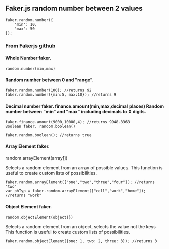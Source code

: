 ## Faker.js random number between 2 values

    faker.random.number({
        'min': 10,
        'max': 50
    });

### From Fakerjs github

#### Whole Number faker.

    random.number(min,max)

#### Random number between 0 and "range".

    faker.random.number(100); //returns 92
    faker.random.number({min:5, max:10}); //returns 9

#### Decimal number faker. finance.amount(min,max,decimal places) Random number between "min" and "max" including decimals to X digits.

    faker.finance.amount(9000,10000,4); //returns 9948.8363
    Boolean faker. random.boolean()

    faker.random.boolean(); //returns true
#### Array Element faker.

   random.arrayElement(array[])

Selects a random element from an array of possible values.
This function is useful to create custom lists of possibilities.

    faker.random.arrayElement(["one","two","three","four"]); //returns "two"
    var phTyp = faker.random.arrayElement(["cell","work","home"]); //returns "work"
#### Object Element faker.

    random.objectElement(object{})

Selects a random element from an object, selects the value not the keys    
This function is useful to create custom lists of possibilities.

    faker.random.objectElement({one: 1, two: 2, three: 3}); //returns 3
